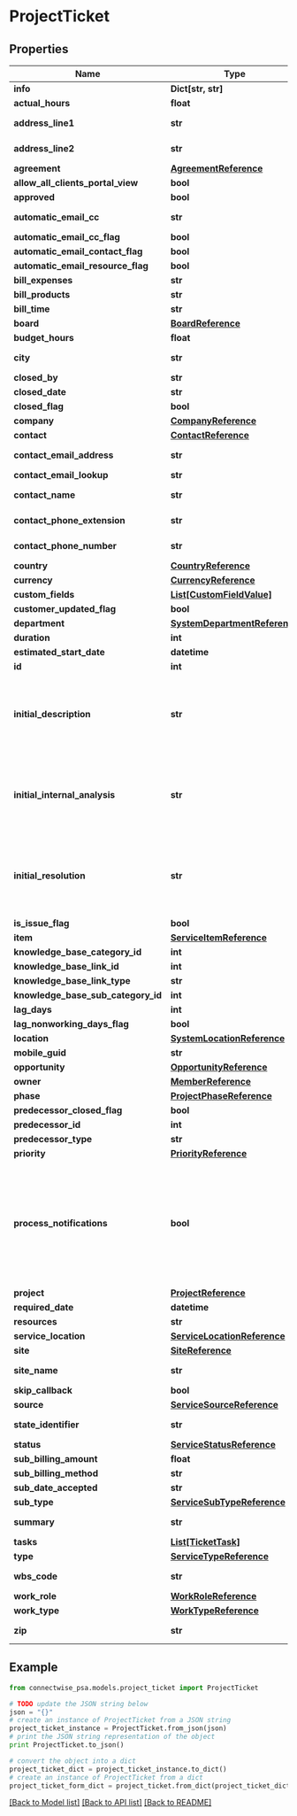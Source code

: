 # ProjectTicket


## Properties
Name | Type | Description | Notes
------------ | ------------- | ------------- | -------------
**info** | **Dict[str, str]** |  | [optional] 
**actual_hours** | **float** |  | [optional] 
**address_line1** | **str** |  Max length: 50; | [optional] 
**address_line2** | **str** |  Max length: 50; | [optional] 
**agreement** | [**AgreementReference**](AgreementReference.md) |  | [optional] 
**allow_all_clients_portal_view** | **bool** |  | [optional] 
**approved** | **bool** |  | [optional] 
**automatic_email_cc** | **str** |  Max length: 1000; | [optional] 
**automatic_email_cc_flag** | **bool** |  | [optional] 
**automatic_email_contact_flag** | **bool** |  | [optional] 
**automatic_email_resource_flag** | **bool** |  | [optional] 
**bill_expenses** | **str** |  | [optional] 
**bill_products** | **str** |  | [optional] 
**bill_time** | **str** |  | [optional] 
**board** | [**BoardReference**](BoardReference.md) |  | [optional] 
**budget_hours** | **float** |  | [optional] 
**city** | **str** |  Max length: 50; | [optional] 
**closed_by** | **str** |  | [optional] 
**closed_date** | **str** |  | [optional] 
**closed_flag** | **bool** |  | [optional] 
**company** | [**CompanyReference**](CompanyReference.md) |  | [optional] 
**contact** | [**ContactReference**](ContactReference.md) |  | [optional] 
**contact_email_address** | **str** |  Max length: 250; | [optional] 
**contact_email_lookup** | **str** |  | [optional] 
**contact_name** | **str** |  Max length: 62; | [optional] 
**contact_phone_extension** | **str** |  Max length: 15; | [optional] 
**contact_phone_number** | **str** |  Max length: 20; | [optional] 
**country** | [**CountryReference**](CountryReference.md) |  | [optional] 
**currency** | [**CurrencyReference**](CurrencyReference.md) |  | [optional] 
**custom_fields** | [**List[CustomFieldValue]**](CustomFieldValue.md) |  | [optional] 
**customer_updated_flag** | **bool** |  | [optional] 
**department** | [**SystemDepartmentReference**](SystemDepartmentReference.md) |  | [optional] 
**duration** | **int** |  | [optional] 
**estimated_start_date** | **datetime** |  | [optional] 
**id** | **int** |  | [optional] 
**initial_description** | **str** | Only available for POST, will not be returned in the response. | [optional] 
**initial_internal_analysis** | **str** | Only available for POST, will not be returned in the response. | [optional] 
**initial_resolution** | **str** | Only available for POST, will not be returned in the response. | [optional] 
**is_issue_flag** | **bool** |  | [optional] 
**item** | [**ServiceItemReference**](ServiceItemReference.md) |  | [optional] 
**knowledge_base_category_id** | **int** |  | [optional] 
**knowledge_base_link_id** | **int** |  | [optional] 
**knowledge_base_link_type** | **str** |  | [optional] 
**knowledge_base_sub_category_id** | **int** |  | [optional] 
**lag_days** | **int** |  | [optional] 
**lag_nonworking_days_flag** | **bool** |  | [optional] 
**location** | [**SystemLocationReference**](SystemLocationReference.md) |  | [optional] 
**mobile_guid** | **str** |  | [optional] 
**opportunity** | [**OpportunityReference**](OpportunityReference.md) |  | [optional] 
**owner** | [**MemberReference**](MemberReference.md) |  | [optional] 
**phase** | [**ProjectPhaseReference**](ProjectPhaseReference.md) |  | [optional] 
**predecessor_closed_flag** | **bool** |  | [optional] 
**predecessor_id** | **int** |  | [optional] 
**predecessor_type** | **str** |  | [optional] 
**priority** | [**PriorityReference**](PriorityReference.md) |  | [optional] 
**process_notifications** | **bool** | Can be set to false to skip notification processing when adding or updating a ticket (Defaults to True). | [optional] 
**project** | [**ProjectReference**](ProjectReference.md) |  | [optional] 
**required_date** | **datetime** |  | [optional] 
**resources** | **str** |  | [optional] 
**service_location** | [**ServiceLocationReference**](ServiceLocationReference.md) |  | [optional] 
**site** | [**SiteReference**](SiteReference.md) |  | [optional] 
**site_name** | **str** |  Max length: 50; | [optional] 
**skip_callback** | **bool** |  | [optional] 
**source** | [**ServiceSourceReference**](ServiceSourceReference.md) |  | [optional] 
**state_identifier** | **str** |  Max length: 50; | [optional] 
**status** | [**ServiceStatusReference**](ServiceStatusReference.md) |  | [optional] 
**sub_billing_amount** | **float** |  | [optional] 
**sub_billing_method** | **str** |  | [optional] 
**sub_date_accepted** | **str** |  | [optional] 
**sub_type** | [**ServiceSubTypeReference**](ServiceSubTypeReference.md) |  | [optional] 
**summary** | **str** |  Max length: 100; | 
**tasks** | [**List[TicketTask]**](TicketTask.md) |  | [optional] 
**type** | [**ServiceTypeReference**](ServiceTypeReference.md) |  | [optional] 
**wbs_code** | **str** |  Max length: 50; | [optional] 
**work_role** | [**WorkRoleReference**](WorkRoleReference.md) |  | [optional] 
**work_type** | [**WorkTypeReference**](WorkTypeReference.md) |  | [optional] 
**zip** | **str** |  Max length: 12; | [optional] 

## Example

```python
from connectwise_psa.models.project_ticket import ProjectTicket

# TODO update the JSON string below
json = "{}"
# create an instance of ProjectTicket from a JSON string
project_ticket_instance = ProjectTicket.from_json(json)
# print the JSON string representation of the object
print ProjectTicket.to_json()

# convert the object into a dict
project_ticket_dict = project_ticket_instance.to_dict()
# create an instance of ProjectTicket from a dict
project_ticket_form_dict = project_ticket.from_dict(project_ticket_dict)
```
[[Back to Model list]](../README.md#documentation-for-models) [[Back to API list]](../README.md#documentation-for-api-endpoints) [[Back to README]](../README.md)


